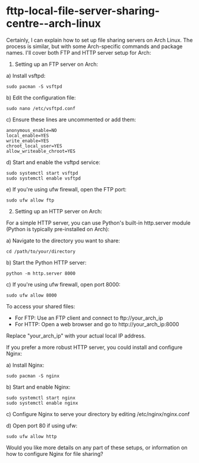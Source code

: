 # fttp-local-file-server-sharing-centre--arch-linux
Certainly, I can explain how to set up file sharing servers on Arch Linux. The process is similar, but with some Arch-specific commands and package names. I'll cover both FTP and HTTP server setup for Arch:

1. Setting up an FTP server on Arch:



a) Install vsftpd:
```
sudo pacman -S vsftpd
```

b) Edit the configuration file:
```
sudo nano /etc/vsftpd.conf
```

c) Ensure these lines are uncommented or add them:
```
anonymous_enable=NO
local_enable=YES
write_enable=YES
chroot_local_user=YES
allow_writeable_chroot=YES
```

d) Start and enable the vsftpd service:
```
sudo systemctl start vsftpd
sudo systemctl enable vsftpd
```

e) If you're using ufw firewall, open the FTP port:
```
sudo ufw allow ftp
```

2. Setting up an HTTP server on Arch:

For a simple HTTP server, you can use Python's built-in http.server module (Python is typically pre-installed on Arch):

a) Navigate to the directory you want to share:
```
cd /path/to/your/directory
```

b) Start the Python HTTP server:
```
python -m http.server 8000
```

c) If you're using ufw firewall, open port 8000:
```
sudo ufw allow 8000
```

To access your shared files:

- For FTP: Use an FTP client and connect to ftp://your_arch_ip
- For HTTP: Open a web browser and go to http://your_arch_ip:8000

Replace "your_arch_ip" with your actual local IP address.

If you prefer a more robust HTTP server, you could install and configure Nginx:

a) Install Nginx:
```
sudo pacman -S nginx
```

b) Start and enable Nginx:
```
sudo systemctl start nginx
sudo systemctl enable nginx
```

c) Configure Nginx to serve your directory by editing /etc/nginx/nginx.conf

d) Open port 80 if using ufw:
```
sudo ufw allow http
```

Would you like more details on any part of these setups, or information on how to configure Nginx for file sharing?
